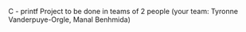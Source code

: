 C - printf
Project to be done in teams of 2 people (your team: Tyronne Vanderpuye-Orgle, Manal Benhmida)
